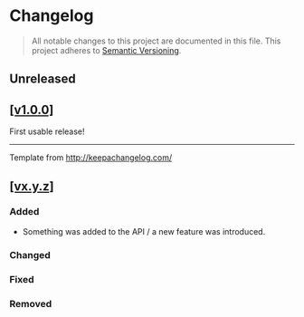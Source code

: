 Changelog
=========

> All notable changes to this project are documented in this file.
This project adheres to [Semantic Versioning](http://semver.org/spec/v2.0.0.html).

## Unreleased

## [[v1.0.0]](https://github.com/springload/eslint-config-springload/releases/tag/v1.0.0)

First usable release!

-------------

Template from http://keepachangelog.com/

## [[vx.y.z]](https://github.com/springload/eslint-config-springload/releases/tag/x.y.z)

### Added

- Something was added to the API / a new feature was introduced.

### Changed

### Fixed

### Removed
